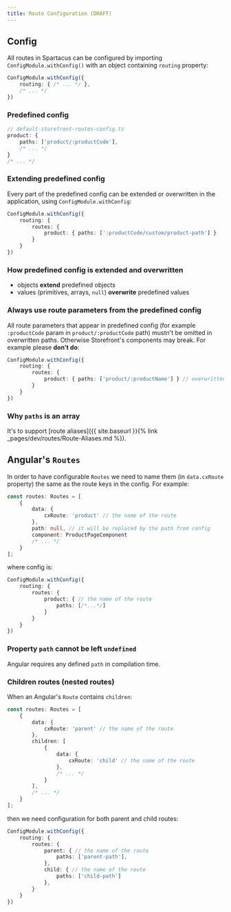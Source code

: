 ```yaml
---
title: Route Configuration (DRAFT)
---
```


## Config

All routes in Spartacus can be configured by importing `ConfigModule.withConfig()` with an object containing `routing` property: 

```typescript
ConfigModule.withConfig({
    routing: { /* ... */ },
    /* ... */
})
```

### Predefined config

```typescript
// default-storefront-routes-config.ts
product: { 
    paths: ['product/:productCode'],
    /* ... */
}
/* ... */
```

### Extending predefined config

Every part of the predefined config can be extended or overwritten in the application, using `ConfigModule.withConfig`:

```typescript
ConfigModule.withConfig({
    routing: {
        routes: {
            product: { paths: [':productCode/custom/product-path'] }
        }
    }
})
```

### How predefined config is extended and overwritten

- objects **extend** predefined objects
- values (primitives, arrays, `null`) **overwrite** predefined values

### Always use route parameters from the predefined config

All route parameters that appear in predefined config (for example `:productCode` param in `product/:productCode` path) mustn't be omitted in overwritten paths. Otherwise Storefront's components may break. For example please **don't do**:

```typescript
ConfigModule.withConfig({
    routing: {
        routes: {
            product: { paths: ['product/:productName'] } // overwritten without :productCode
        }
    }
})
```

### Why `paths` is an array

It's to support [route aliases]({{ site.baseurl }}{% link _pages/dev/routes/Route-Aliases.md %}).

## Angular's `Routes`

In order to have configurable `Routes` we need to name them (in `data.cxRoute` property) the same as the route keys in the config. For example:

```typescript
const routes: Routes = [
    {
        data: {
            cxRoute: 'product' // the name of the route
        },
        path: null, // it will be replaced by the path from config
        component: ProductPageComponent
        /* ... */
    }
];
```

where config is:

```typescript
ConfigModule.withConfig({
    routing: {
        routes: {
            product: { // the name of the route
                paths: [/*...*/]
            }
        }
    }
})
```

### Property `path` cannot be left `undefined`

Angular requires any defined `path` in compilation time.

### Children routes (nested routes)

When an Angular's `Route` contains `children`:

```typescript
const routes: Routes = [
    {
        data: {
            cxRoute: 'parent' // the name of the route
        },
        children: [
            {
                data: {
                    cxRoute: 'child' // the name of the route
                },
                /* ... */
            }
        ],
        /* ... */
    }
];
```

then we need configuration for both parent and child routes:

```typescript
ConfigModule.withConfig({
    routing: {
        routes: {
            parent: { // the name of the route
                paths: ['parent-path'],
            },
            child: { // the name of the route
                paths: ['child-path']
            },
        }
    }
})
```
